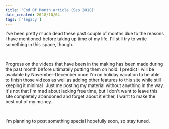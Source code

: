 ```yaml
---
title: 'End Of Month article (Sep 2018)'
date_created: 2018/10/04
tags: ['legacy']
---
```


I've been pretty much dead these past couple of months due to the reasons I have mentioned before taking up time of my life. I'll still try to write something in this space, though.

<br>

Progress on the videos that have been in the making has been made during the past month before ultimately putting them on hold. I predict I will be available by November-December once I'm on holiday vacation to be able to finish those videos as well as adding other features to this site while still keeping it minimal. Just me posting my material without anything in the way. It's not that I'm mad about lacking free time, but I don't want to leave this site completely abandoned and forget about it either, I want to make the best out of my money.

<br>

I'm planning to post something special hopefully soon, so stay tuned.
